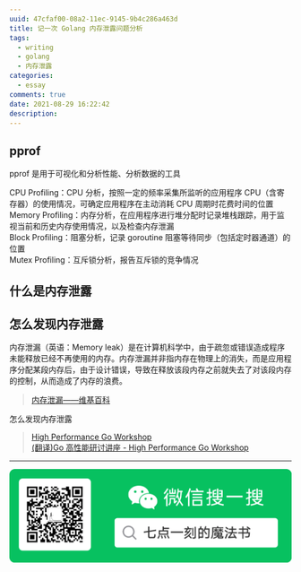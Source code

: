 ```yaml
---
uuid: 47cfaf00-08a2-11ec-9145-9b4c286a463d
title: 记一次 Golang 内存泄露问题分析
tags:
  - writing
  - golang
  - 内存泄露
categories:
  - essay
comments: true
date: 2021-08-29 16:22:42
description:
---
```



<!--more-->
<!-- 1. 发布前：删除草稿的 uuid -->
<!-- 2. 发布后：补充tag，category -->

## pprof

pprof 是用于可视化和分析性能、分析数据的工具


CPU Profiling：CPU 分析，按照一定的频率采集所监听的应用程序 CPU（含寄存器）的使用情况，可确定应用程序在主动消耗 CPU 周期时花费时间的位置  
Memory Profiling：内存分析，在应用程序进行堆分配时记录堆栈跟踪，用于监视当前和历史内存使用情况，以及检查内存泄漏  
Block Profiling：阻塞分析，记录 goroutine 阻塞等待同步（包括定时器通道）的位置  
Mutex Profiling：互斥锁分析，报告互斥锁的竞争情况   

## 什么是内存泄露

## 怎么发现内存泄露
内存泄漏（英语：Memory leak）是在计算机科学中，由于疏忽或错误造成程序未能释放已经不再使用的内存。内存泄漏并非指内存在物理上的消失，而是应用程序分配某段内存后，由于设计错误，导致在释放该段内存之前就失去了对该段内存的控制，从而造成了内存的浪费。

> [内存泄漏——维基百科](https://zh.wikipedia.org/wiki/%E5%86%85%E5%AD%98%E6%B3%84%E6%BC%8F)

怎么发现内存泄露


> [High Performance Go Workshop](https://dave.cheney.net/high-performance-go-workshop/dotgo-paris.html)   
> [(翻译)Go 高性能研讨讲座 - High Performance Go Workshop](https://blog.zeromake.com/pages/high-performance-go-workshop/)   
 

---  
![20200131220947.png](source/_posts/assets/images/leunggeorge.github.io-image-9%201.png)
